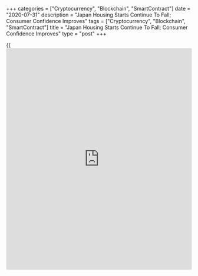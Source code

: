 +++
categories = ["Cryptocurrency", "Blockchain", "SmartContract"]
date = "2020-07-31"
description = "Japan Housing Starts Continue To Fall; Consumer Confidence Improves"
tags = ["Cryptocurrency", "Blockchain", "SmartContract"]
title = "Japan Housing Starts Continue To Fall; Consumer Confidence Improves"
type = "post"
+++

{{<iframe id="large-banner" src="https://www.bounty.group/#slide=7.0" width="100%" height="600" scrolling="no" style="border: 0px solid rgb(216, 221, 230); border-radius: 3px;">}}

Japan's housing starts continued to decline in June and consumer
confidence improved in July, data showed on Friday.

Housing starts decreased 12.8 percent year-on-year in June, following a
12.3 percent fall in May, data from the Ministry of Land,
Infrastructure, Transport and Tourism revealed.

This was the twelfth consecutive decrease in housing starts. Economists
had forecast an annual 13.7 percent decline.

Annualized housing starts decreased to 790,000 in June from 807,000 in
the previous month.

Data also showed that construction orders received by big 50 contractors
fell 13.4 percent on year in June, following a 2.8 percent decrease in
May.

On a seasonally adjusted basis, the consumer confidence index increased
to 29.5 in July from 28.4 in June, the Cabinet Office revealed.

All the four sub-indexes of the consumer confidence index, the index
reflecting overall livelihood rose to 31.7 in July and income growth
increased to 32.8.

Households' willingness to buy durable consumer goods rose to 31.6 and
the index for employment increased to 21.7.

The latest survey was conducted on July 15 covering 8,400 households.

For comments and feedback [contact](https://www.playgroundfx.com/contact/): editorial@rtt[news](https://www.letsplayfx.com/blog/forex-news-website/).com

[Economic News][1]

 **What parts of the world are seeing the best (and worst) economic
performances lately? Click[here][2] to check out our [Econ Scorecard][2]
and find out! See up-to-the-moment [ranking](https://www.playgroundfx.com/blog/crypto-exchange-ranking/)s for the best and worst
performers in [GDP][3], [unemployment rate][4], [inflation][5] and much
more.**

   1. www.rtt[news](https://www.letsplayfx.com/blog/forex-news-website/).com/Content/EconomicNews.aspx
   2. www.rtt[news](https://www.letsplayfx.com/blog/forex-news-website/).com/economic-scorecard/world-rank/industrial-production/highest-performance.aspx
   3. www.rtt[news](https://www.letsplayfx.com/blog/forex-news-website/).com/economic-scorecard/world-rank/GDP/highest-performance.aspx
   4. www.rtt[news](https://www.letsplayfx.com/blog/forex-news-website/).com/economic-scorecard/world-rank/unemployment-rate/lowest-performance.aspx
   5. www.rtt[news](https://www.letsplayfx.com/blog/forex-news-website/).com/economic-scorecard/world-rank/CPI/highest-performance.aspx